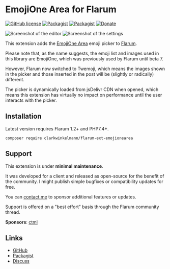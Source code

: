 # EmojiOne Area for Flarum

[![GitHub license](https://img.shields.io/badge/license-MIT-blue.svg)](https://raw.githubusercontent.com/clarkwinkelmann/flarum-ext-emojionearea/master/LICENSE.txt) [![Packagist](https://img.shields.io/packagist/v/clarkwinkelmann/flarum-ext-emojionearea.svg)](https://packagist.org/packages/clarkwinkelmann/flarum-ext-emojionearea) [![Packagist](https://img.shields.io/packagist/dt/clarkwinkelmann/flarum-ext-emojionearea.svg)](https://packagist.org/packages/clarkwinkelmann/flarum-ext-emojionearea) [![Donate](https://img.shields.io/badge/paypal-donate-yellow.svg)](https://www.paypal.me/clarkwinkelmann)

![Screenshot of the editor](https://i.imgur.com/iFt2AS8.png)
![Screenshot of the settings](https://i.imgur.com/A63PMUR.png)

This extension adds the [EmojiOne Area](https://github.com/mervick/emojionearea) emoji picker to [Flarum](https://github.com/flarum).

Please note that, as the name suggests, the emoji list and images used in this library are EmojiOne, which was previously used by Flarum until beta 7.

However, Flarum now switched to Twemoji, which means the images shown in the picker and those inserted in the post will be (slightly or radically) different.

The picker is dynamically loaded from jsDelivr CDN when opened, which means this extension has virtually no impact on performance until the user interacts with the picker.

## Installation

Latest version requires Flarum 1.2+ and PHP7.4+.

    composer require clarkwinkelmann/flarum-ext-emojionearea

## Support

This extension is under **minimal maintenance**.

It was developed for a client and released as open-source for the benefit of the community.
I might publish simple bugfixes or compatibility updates for free.

You can [contact me](https://clarkwinkelmann.com/flarum) to sponsor additional features or updates.

Support is offered on a "best effort" basis through the Flarum community thread.

**Sponsors**: [ctml](https://discuss.flarum.org/u/ctml)

## Links

- [GitHub](https://github.com/clarkwinkelmann/flarum-ext-emojionearea)
- [Packagist](https://packagist.org/packages/clarkwinkelmann/flarum-ext-emojionearea)
- [Discuss](https://discuss.flarum.org/d/4787)
